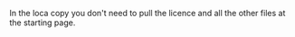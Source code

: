 <p>In the loca copy you don't need to pull the licence and all the other files at the starting page.</p>
